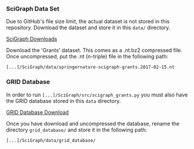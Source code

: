 ### SciGraph Data Set

Due to GitHub's file size limit, the actual dataset is not stored in this repository. Download the dataset and store it
in this `data/` directory.

[SciGraph Downloads](https://github.com/springernature/scigraph/wiki#downloads)

Download the 'Grants' dataset. This comes as a .nt.bz2 compressed file. Once uncompressed, put the .nt (n-triple) file in the following path:

 `[...]/SciGraph/data/springernature-scigraph-grants.2017-02-15.nt`


### GRID Database

In order to run `[...]/SciGraph/src/scigraph_grants.py` you must also have the GRID database stored in this `data` directory.

[GRID Database Download](https://www.grid.ac/downloads)

Once you have download and uncompressed the database, rename the directory `grid_database/` and store it in the following path:

`[...]/SciGraph/data/grid_database/`
